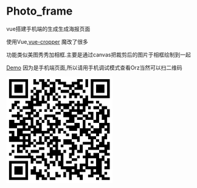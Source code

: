 # Photo_frame
vue搭建手机端的生成生成海报页面

使用Vue,[vue-cropper](https://github.com/xyxiao001/vue-cropper) 魔改了很多


功能类似美图秀秀加相框.主要是通过canvas把裁剪后的图片于相框绘制到一起

[Demo]( https://tokdawn.github.io/Photo_frame/) 
因为是手机端页面,所以请用手机调试模式查看Orz当然可以扫二维码

<img src="./demo.png">
